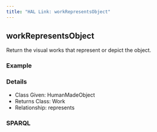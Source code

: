 ```yaml
---
title: "HAL Link: workRepresentsObject"
---
```


## workRepresentsObject

Return the visual works that represent or depict the object.

### Example




### Details

* Class Given: HumanMadeObject
* Returns Class: Work
* Relationship: represents


### SPARQL
```

```

